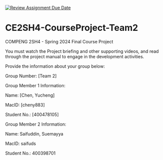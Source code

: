 [![Review Assignment Due Date](https://classroom.github.com/assets/deadline-readme-button-24ddc0f5d75046c5622901739e7c5dd533143b0c8e959d652212380cedb1ea36.svg)](https://classroom.github.com/a/RyhQHA96)
# CE2SH4-CourseProject-Team2
COMPENG 2SH4 - Spring 2024
Final Course Project

You must watch the Project briefing and other supporting videos, and read through the project manual to engage in the development activities.

Provide the information about your group below:

Group Number: [Team 2]

Group Member 1 Information:

Name: [Chen, Yucheng]

MacID: [cheny883]

Student No.: [400478105]

Group Member 2 Information:

Name: Saifuddin, Suemayya

MacID: saifuds

Student No.: 400398701 